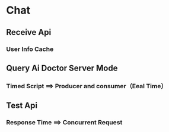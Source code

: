 # Chat

## Receive Api
### User Info Cache

## Query Ai Doctor Server Mode
### Timed Script  ==> Producer and consumer（Eeal Time）

## Test Api
### Response Time ==> Concurrent Request